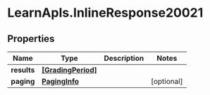 # LearnApIs.InlineResponse20021

## Properties
Name | Type | Description | Notes
------------ | ------------- | ------------- | -------------
**results** | [**[GradingPeriod]**](GradingPeriod.md) |  | 
**paging** | [**PagingInfo**](PagingInfo.md) |  | [optional] 
